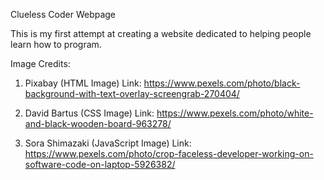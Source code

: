 Clueless Coder Webpage

This is my first attempt at creating a website dedicated to helping people learn how to program.


Image Credits:
1. Pixabay (HTML Image)
Link: https://www.pexels.com/photo/black-background-with-text-overlay-screengrab-270404/

2. David Bartus (CSS Image)
Link: https://www.pexels.com/photo/white-and-black-wooden-board-963278/

3. Sora Shimazaki (JavaScript Image)
Link: https://www.pexels.com/photo/crop-faceless-developer-working-on-software-code-on-laptop-5926382/